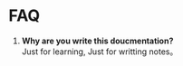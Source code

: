 # FAQ

1. **Why are you write this doucmentation?**  
   Just for learning, Just for writting notes。


